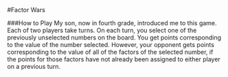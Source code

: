 #Factor Wars

###How to Play
My son, now in fourth grade, introduced me to this game.  Each of two players take turns.  On each turn, you select one of the previously unselected numbers on the board.  You get points corresponding to the value of the number selected.  However, your opponent gets points corresponding to the value of all of the factors of the selected number, if the points for those factors have not already been assigned to either player on a previous turn.
